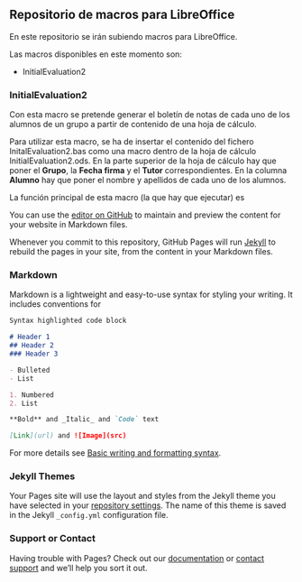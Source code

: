 ## Repositorio de macros para LibreOffice

En este repositorio se irán subiendo macros para LibreOffice.

Las macros disponibles en este momento son:
- InitialEvaluation2

### InitialEvaluation2
Con esta macro se pretende generar el boletín de notas de cada uno de los alumnos de un grupo a partir de contenido de una hoja de cálculo.

Para utilizar esta macro, se ha de insertar el contenido del fichero InitalEvaluation2.bas como una macro dentro de la hoja de cálculo InitialEvaluation2.ods. En la parte superior de la hoja de cálculo hay que poner el **Grupo**, la **Fecha firma** y el **Tutor** correspondientes. En la columna **Alumno** hay que poner el nombre y apellidos de cada uno de los alumnos.

La función principal de esta macro (la que hay que ejecutar) es 


You can use the [editor on GitHub](https://github.com/juanluiscarrillo/Macros-Libreoffice/edit/main/docs/index.md) to maintain and preview the content for your website in Markdown files.

Whenever you commit to this repository, GitHub Pages will run [Jekyll](https://jekyllrb.com/) to rebuild the pages in your site, from the content in your Markdown files.

### Markdown

Markdown is a lightweight and easy-to-use syntax for styling your writing. It includes conventions for

```markdown
Syntax highlighted code block

# Header 1
## Header 2
### Header 3

- Bulleted
- List

1. Numbered
2. List

**Bold** and _Italic_ and `Code` text

[Link](url) and ![Image](src)
```

For more details see [Basic writing and formatting syntax](https://docs.github.com/en/github/writing-on-github/getting-started-with-writing-and-formatting-on-github/basic-writing-and-formatting-syntax).

### Jekyll Themes

Your Pages site will use the layout and styles from the Jekyll theme you have selected in your [repository settings](https://github.com/juanluiscarrillo/Macros-Libreoffice/settings/pages). The name of this theme is saved in the Jekyll `_config.yml` configuration file.

### Support or Contact

Having trouble with Pages? Check out our [documentation](https://docs.github.com/categories/github-pages-basics/) or [contact support](https://support.github.com/contact) and we’ll help you sort it out.
